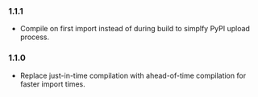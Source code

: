 ### 1.1.1

- Compile on first import instead of during build to simplfy PyPI upload process.

### 1.1.0

- Replace just-in-time compilation with ahead-of-time compilation for faster import times.
